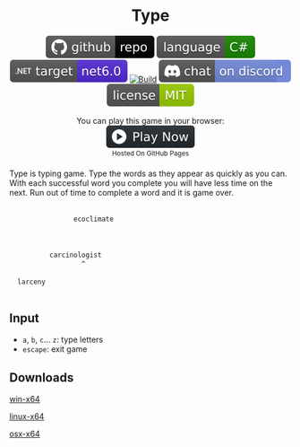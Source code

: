 <h1 align="center">
	Type
</h1>

<p align="center">
	<a href="https://github.com/dotnet/dotnet-console-games" alt="GitHub repo"><img alt="flat" src="../../.github/resources/github-repo-black.svg"></a>
	<a href="https://docs.microsoft.com/en-us/dotnet/csharp/" alt="GitHub repo"><img alt="Language C#" src="../../.github/resources/language-csharp.svg"></a>
	<a href="https://dotnet.microsoft.com/download"><img src="../../.github/resources/dotnet-badge.svg" title="Target Framework" alt="Target Framework"></a>
	<a href="https://github.com/dotnet/dotnet-console-games/actions"><img src="https://github.com/dotnet/dotnet-console-games/workflows/Type%20Build/badge.svg" title="Goto Build" alt="Build"></a>
	<a href="https://discord.gg/4XbQbwF" alt="Discord"><img src="../../.github/resources/discord-badge.svg" title="Go To Discord Server" alt="Discord"/></a>
	<a href="../../LICENSE" alt="license"><img src="../../.github/resources/license-MIT-green.svg" /></a>
</p>

<p align="center">
	You can play this game in your browser:
	<br />
	<a href="https://zacharypatten.github.io/dotnet-console-games/Type" alt="Play Now">
		<sub><img height="40"src="../../.github/resources/play-badge.svg" title="Play Now" alt="Play Now"/></sub>
	</a>
	<br />
	<sup>Hosted On GitHub Pages</sup>
</p>

Type is typing game. Type the words as they appear as quickly as you can. With each successful word you complete you will have less time on the next. Run out of time to complete a word and it is game over.

```

                ecoclimate



          carcinologist
                  ^

  larceny


```

## Input

- `a`, `b`, `c`... `z`: type letters
- `escape`: exit game

## Downloads

[win-x64](https://github.com/dotnet/dotnet-console-games/raw/binaries/win-x64/Type.exe)

[linux-x64](https://github.com/dotnet/dotnet-console-games/raw/binaries/linux-x64/Type)

[osx-x64](https://github.com/dotnet/dotnet-console-games/raw/binaries/osx-x64/Type)
